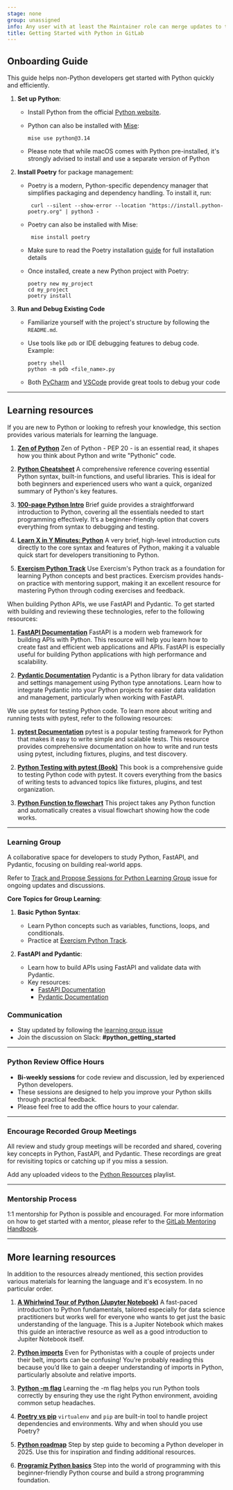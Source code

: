 ```yaml
---
stage: none
group: unassigned
info: Any user with at least the Maintainer role can merge updates to this content. For details, see https://docs.gitlab.com/ee/development/development_processes.html#development-guidelines-review.
title: Getting Started with Python in GitLab
---
```


## Onboarding Guide

This guide helps non-Python developers get started with Python quickly and efficiently.

1. **Set up Python**:
   - Install Python from the official [Python website](https://www.python.org/downloads/).
   - Python can also be installed with [Mise](https://mise.jdx.dev/lang/python.html):

       ```shell
       mise use python@3.14
       ```

   - Please note that while macOS comes with Python pre-installed, it's strongly advised to install and use a separate version of Python

1. **Install Poetry** for package management:
   - Poetry is a modern, Python-specific dependency manager that simplifies packaging and dependency handling. To install it, run:

     ```shell
      curl --silent --show-error --location "https://install.python-poetry.org" | python3 -
     ```

   - Poetry can also be installed with Mise:

      ```shell
       mise install poetry
      ```

   - Make sure to read the Poetry installation [guide](https://python-poetry.org/docs/) for full installation details

   - Once installed, create a new Python project with Poetry:

     ```shell
     poetry new my_project
     cd my_project
     poetry install
     ```

1. **Run and Debug Existing Code**
   - Familiarize yourself with the project's structure by following the `README.md`.
   - Use tools like `pdb` or IDE debugging features to debug code. Example:

     ```shell
     poetry shell
     python -m pdb <file_name>.py
     ```

   - Both [PyCharm](https://www.jetbrains.com/help/pycharm/debugging-your-first-python-application.html)
   and [VSCode](https://code.visualstudio.com/docs/python/debugging) provide great tools to debug your code

---

## Learning resources

If you are new to Python or looking to refresh your knowledge, this section provides various materials for
learning the language.

1. **[Zen of Python](https://peps.python.org/pep-0020/)**
Zen of Python - PEP 20 - is an essential read, it shapes how you think about Python and write "Pythonic" code.

1. **[Python Cheatsheet](https://www.pythoncheatsheet.org)**
A comprehensive reference covering essential Python syntax, built-in functions, and useful libraries.
This is ideal for both beginners and experienced users who want a quick, organized summary of Python's key features.

1. **[100-page Python Intro](https://learnbyexample.github.io/100_page_python_intro)**
Brief guide provides a straightforward introduction to Python, covering all the essentials needed to start programming effectively. It’s a beginner-friendly option that covers everything from syntax to debugging and testing.

1. **[Learn X in Y Minutes: Python](https://learnxinyminutes.com/docs/python)**
A very brief, high-level introduction cuts directly to the core syntax and features of Python, making it a valuable quick start for developers transitioning to Python.

1. **[Exercism Python Track](https://exercism.io/tracks/python)**
   Use Exercism's Python track as a foundation for learning Python concepts and best practices. Exercism provides hands-on practice with mentoring support, making it an excellent resource for mastering Python through coding exercises and feedback.

When building Python APIs, we use FastAPI and Pydantic. To get started with building and reviewing these technologies, refer to the following resources:

1. **[FastAPI Documentation](https://fastapi.tiangolo.com/)**
   FastAPI is a modern web framework for building APIs with Python. This resource will help you learn how to create fast and efficient web applications and APIs. FastAPI is especially useful for building Python applications with high performance and scalability.

1. **[Pydantic Documentation](https://pydantic-docs.helpmanual.io/)**
   Pydantic is a Python library for data validation and settings management using Python type annotations. Learn how to integrate Pydantic into your Python projects for easier data validation and management, particularly when working with FastAPI.

We use pytest for testing Python code. To learn more about writing and running tests with pytest, refer to the following resources:

1. **[pytest Documentation](https://docs.pytest.org/en/stable/)**
   pytest is a popular testing framework for Python that makes it easy to write simple and scalable tests. This resource provides comprehensive documentation on how to write and run tests using pytest, including fixtures, plugins, and test discovery.

1. **[Python Testing with pytest (Book)](https://pragprog.com/titles/bopytest2/python-testing-with-pytest-second-edition/)**
   This book is a comprehensive guide to testing Python code with pytest. It covers everything from the basics of writing tests to advanced topics like fixtures, plugins, and test organization.

1. **[Python Function to flowchart](https://gitlab.com/srayner/funcgraph/)**
   This project takes any Python function and automatically creates a visual flowchart showing how the code works.

---

### Learning Group

A collaborative space for developers to study Python, FastAPI, and Pydantic, focusing on building real-world apps.

Refer to [Track and Propose Sessions for Python Learning Group](https://gitlab.com/gitlab-org/gitlab/-/issues/512600) issue for ongoing updates and discussions.

**Core Topics for Group Learning**:

1. **Basic Python Syntax**:
   - Learn Python concepts such as variables, functions, loops, and conditionals.
   - Practice at [Exercism Python Track](https://exercism.io/tracks/python).

1. **FastAPI and Pydantic**:
   - Learn how to build APIs using FastAPI and validate data with Pydantic.
   - Key resources:
     - [FastAPI Documentation](https://fastapi.tiangolo.com/)
     - [Pydantic Documentation](https://pydantic-docs.helpmanual.io/)

### Communication

- Stay updated by following the [learning group issue](https://gitlab.com/gitlab-org/gitlab/-/issues/517449)
- Join the discussion on Slack: **#python_getting_started**

---

### Python Review Office Hours

- **Bi-weekly sessions** for code review and discussion, led by experienced Python developers.
- These sessions are designed to help you improve your Python skills through practical feedback.
- Please feel free to add the office hours to your calendar.

---

### Encourage Recorded Group Meetings

All review and study group meetings will be recorded and shared, covering key concepts in Python, FastAPI, and Pydantic. These recordings are great for revisiting topics or catching up if you miss a session.

Add any uploaded videos to the [Python Resources](https://www.youtube.com/playlist?list=PL05JrBw4t0Kq4i9FD276WtOL1dSSm9a1G) playlist.

---

### Mentorship Process

1:1 mentorship for Python is possible and encouraged. For more information on how to get started with a mentor, please refer to the [GitLab Mentoring Handbook](https://handbook.gitlab.com/handbook/engineering/careers/mentoring/#mentoring).

---

## More learning resources

In addition to the resources already mentioned, this section provides various materials for learning the language and
it's ecosystem. In no particular order.

1. **[A Whirlwind Tour of Python (Jupyter Notebook)](https://github.com/jakevdp/WhirlwindTourOfPython)**
A fast-paced introduction to Python fundamentals, tailored especially for data science practitioners but works well for everyone who wants to get just the basic understanding of the language.
This is a Jupiter Notebook which makes this guide an interactive resource as well as a good introduction to Jupiter Notebook itself.

1. **[Python imports](https://realpython.com/absolute-vs-relative-python-imports/)**
Even for Pythonistas with a couple of projects under their belt, imports can be confusing! You’re probably reading this because you’d like to gain a deeper understanding of imports in Python, particularly absolute and relative imports.

1. **[Python -m flag](https://www.geeksforgeeks.org/what-is-the-use-of-python-m-flag/)**
   Learning the -m flag helps you run Python tools correctly by ensuring they use the right Python environment, avoiding common setup headaches.

1. **[Poetry vs pip](https://www.datacamp.com/tutorial/python-poetry)**
`virtualenv` and `pip` are built-in tool to handle project dependencies and environments. Why and when should you use
Poetry?

1. **[Python roadmap](https://roadmap.sh/python)**
Step by step guide to becoming a Python developer in 2025. Use this for inspiration and finding additional resources.

1. **[Programiz Python basics](https://programiz.pro/course/learn-python-basics)**
   Step into the world of programming with this beginner-friendly Python course and build a strong programming foundation.
